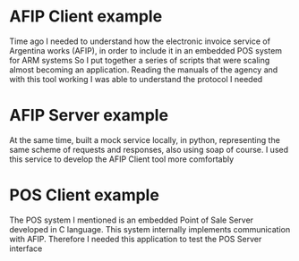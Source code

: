 # AFIP Client example
Time ago I needed to understand how the electronic invoice service of Argentina works (AFIP), in order to include it in an embedded POS system for ARM systems
So I put together a series of scripts that were scaling almost becoming an application. Reading the manuals of the agency and with this tool working I was able to understand the protocol I needed

# AFIP Server example
At the same time, built a mock service locally, in python, representing the same scheme of requests and responses, also using soap of course. I used this service to develop the AFIP Client tool more comfortably

# POS Client example
The POS system I mentioned is an embedded Point of Sale Server developed in C language. This system internally implements communication with AFIP. Therefore I needed this application to test the POS Server interface

